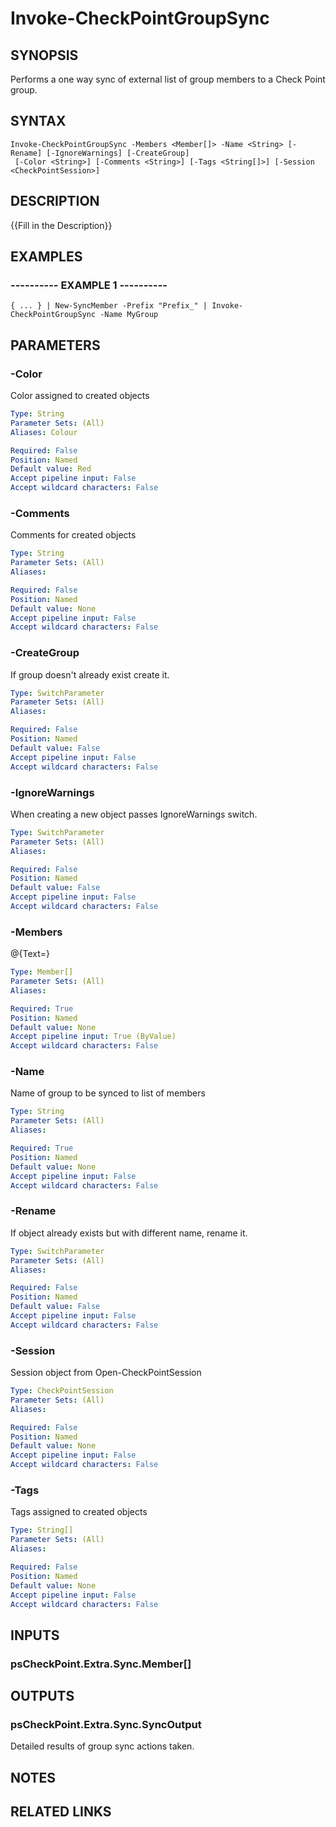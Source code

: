 # Invoke-CheckPointGroupSync

## SYNOPSIS
Performs a one way sync of external list of group members to a Check Point group.

## SYNTAX

```
Invoke-CheckPointGroupSync -Members <Member[]> -Name <String> [-Rename] [-IgnoreWarnings] [-CreateGroup]
 [-Color <String>] [-Comments <String>] [-Tags <String[]>] [-Session <CheckPointSession>]
```

## DESCRIPTION
{{Fill in the Description}}

## EXAMPLES

### ----------  EXAMPLE 1  ----------
```
{ ... } | New-SyncMember -Prefix "Prefix_" | Invoke-CheckPointGroupSync -Name MyGroup
```

## PARAMETERS

### -Color
Color assigned to created objects

```yaml
Type: String
Parameter Sets: (All)
Aliases: Colour

Required: False
Position: Named
Default value: Red
Accept pipeline input: False
Accept wildcard characters: False
```

### -Comments
Comments for created objects

```yaml
Type: String
Parameter Sets: (All)
Aliases: 

Required: False
Position: Named
Default value: None
Accept pipeline input: False
Accept wildcard characters: False
```

### -CreateGroup
If group doesn't already exist create it.

```yaml
Type: SwitchParameter
Parameter Sets: (All)
Aliases: 

Required: False
Position: Named
Default value: False
Accept pipeline input: False
Accept wildcard characters: False
```

### -IgnoreWarnings
When creating a new object passes IgnoreWarnings switch.

```yaml
Type: SwitchParameter
Parameter Sets: (All)
Aliases: 

Required: False
Position: Named
Default value: False
Accept pipeline input: False
Accept wildcard characters: False
```

### -Members
@{Text=}

```yaml
Type: Member[]
Parameter Sets: (All)
Aliases: 

Required: True
Position: Named
Default value: None
Accept pipeline input: True (ByValue)
Accept wildcard characters: False
```

### -Name
Name of group to be synced to list of members

```yaml
Type: String
Parameter Sets: (All)
Aliases: 

Required: True
Position: Named
Default value: None
Accept pipeline input: False
Accept wildcard characters: False
```

### -Rename
If object already exists but with different name, rename it.

```yaml
Type: SwitchParameter
Parameter Sets: (All)
Aliases: 

Required: False
Position: Named
Default value: False
Accept pipeline input: False
Accept wildcard characters: False
```

### -Session
Session object from Open-CheckPointSession

```yaml
Type: CheckPointSession
Parameter Sets: (All)
Aliases: 

Required: False
Position: Named
Default value: None
Accept pipeline input: False
Accept wildcard characters: False
```

### -Tags
Tags assigned to created objects

```yaml
Type: String[]
Parameter Sets: (All)
Aliases: 

Required: False
Position: Named
Default value: None
Accept pipeline input: False
Accept wildcard characters: False
```

## INPUTS

### psCheckPoint.Extra.Sync.Member[]

## OUTPUTS

### psCheckPoint.Extra.Sync.SyncOutput
Detailed results of group sync actions taken.

## NOTES

## RELATED LINKS

